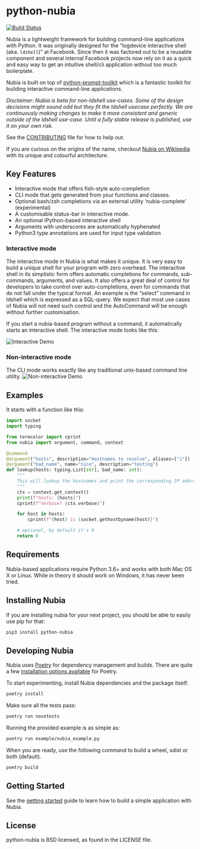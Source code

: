 # python-nubia

[![Build Status](https://travis-ci.com/facebookincubator/python-nubia.svg?token=aPxsLj8RpMSsSYqaqL5e&branch=master)](https://travis-ci.com/facebookincubator/python-nubia)

Nubia is a lightweight framework for building command-line applications with Python. It was originally designed for the “logdevice interactive shell (aka. `ldshell`)” at Facebook. Since then it was factored out to be a reusable component and several internal Facebook projects now rely on it as a quick and easy way to get an intuitive shell/cli application without too much boilerplate.

Nubia is built on top of [python-prompt-toolkit](https://github.com/jonathanslenders/python-prompt-toolkit) which is a fantastic toolkit for building interactive command-line applications.

_Disclaimer: Nubia is beta for non-ldshell use-cases. Some of the design decisions might sound odd but they fit the ldshell usecase perfectly. We are continuously making changes to make it more consistent and generic outside of the ldshell use-case. Until a fully stable release is published, use it on your own risk._

See the [CONTRIBUTING](CONTRIBUTING.md) file for how to help out.

If you are curious on the origins of the name, checkout [Nubia on Wikipedia](https://en.wikipedia.org/wiki/Nubia) with its unique and colourful architecture.

## Key Features

* Interactive mode that offers fish-style auto-completion
* CLI mode that gets generated from your functions and classes.
* Optional bash/zsh completions via an external utility ‘nubia-complete’ (experimental)
* A customisable status-bar in interactive mode.
* An optional IPython-based interactive shell
* Arguments with underscores are automatically hyphenated
* Python3 type annotations are used for input type validation

### Interactive mode
The interactive mode in Nubia is what makes it unique. It is very easy to build a unique shell for your program with zero overhead. The interactive shell in its simplistic form offers automatic completions for commands, sub-commands, arguments, and values. It also offers a great deal of control for developers to take control over  auto-completions, even for commands that do not fall under the typical format. An example is the “select” command in ldshell which is expressed as a SQL-query. We expect that most use cases of Nubia will not need such control and the AutoCommand will be enough without further customisation.

If you start a nubia-based program without a command, it automatically starts an interactive shell. The interactive mode looks like this:

![Interactive Demo](docs/interactive.gif?raw=true "Interactive demo")

### Non-interactive mode
The CLI mode works exactly like any traditional unix-based command line utility.
![Non-interactive Demo](docs/non_interactive.png?raw=true "Non-interactive demo")

## Examples
It starts with a function like this:
```py
import socket
import typing

from termcolor import cprint
from nubia import argument, command, context

@command
@argument("hosts", description="Hostnames to resolve", aliases=["i"])
@argument("bad_name", name="nice", description="testing")
def lookup(hosts: typing.List[str], bad_name: int):
    """
    This will lookup the hostnames and print the corresponding IP addresses
    """
    ctx = context.get_context()
    print(f"hosts: {hosts}")
    cprint(f"Verbose? {ctx.verbose}")

    for host in hosts:
        cprint(f"{host} is {socket.gethostbyname(host)}")

    # optional, by default it's 0
    return 0
```

## Requirements

Nubia-based applications require Python 3.6+ and works with both Mac OS X or Linux.
While in theory it should work on Windows, it has never been tried.

## Installing Nubia

If you are installing nubia for your next project, you should be able to easily use pip for that:
```bash
pip3 install python-nubia
```

## Developing Nubia
Nubia uses [Poetry](https://github.com/sdispater/poetry) for dependency management and builds.
There are quite a few [installation options available](https://github.com/sdispater/poetry#installation) for Poetry.

To start experimenting, install Nubia dependencies and the package itself:
```bash
poetry install
```

Make sure all the tests pass:
```bash
poetry run nosetests
```

Running the provided example is as simple as:
```bash
poetry run example/nubia_example.py
```

When you are ready, use the following command to build a wheel, sdist or both (default).
```bash
poetry build
```

## Getting Started

See the [getting started](GETTING_STARTED.md) guide to learn how to build a simple application with Nubia.

## License
python-nubia is BSD licensed, as found in the LICENSE file.
